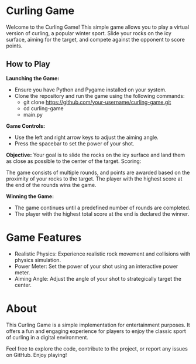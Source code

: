 # **Curling Game**

Welcome to the Curling Game! This simple game allows you to play a virtual version of curling, a popular winter sport. Slide your rocks on the icy surface, aiming for the target, and compete against the opponent to score points.

## **How to Play**
**Launching the Game:**
 - Ensure you have Python and Pygame installed on your system.
 - Clone the repository and run the game using the following commands:
    - git clone https://github.com/your-username/curling-game.git
    - cd curling-game
    - main.py
      
**Game Controls:**
 - Use the left and right arrow keys to adjust the aiming angle.
 - Press the spacebar to set the power of your shot.

**Objective:**
Your goal is to slide the rocks on the icy surface and land them as close as possible to the center of the target.
Scoring:

The game consists of multiple rounds, and points are awarded based on the proximity of your rocks to the target.
The player with the highest score at the end of the rounds wins the game.

**Winning the Game:**
 - The game continues until a predefined number of rounds are completed.
 - The player with the highest total score at the end is declared the winner.

# **Game Features**
 - Realistic Physics: Experience realistic rock movement and collisions with physics simulation.
 - Power Meter: Set the power of your shot using an interactive power meter.
 - Aiming Angle: Adjust the angle of your shot to strategically target the center.

# **About**
This Curling Game is a simple implementation for entertainment purposes. It offers a fun and engaging experience for players to enjoy the classic sport of curling in a digital environment.

Feel free to explore the code, contribute to the project, or report any issues on GitHub. Enjoy playing!
